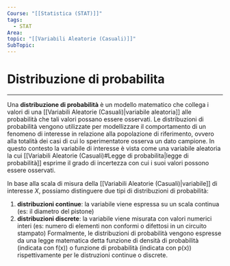 ```yaml
---
Course: "[[Statistica (STAT)]]"
tags:
  - STAT
Area: 
topic: "[[Variabili Aleatorie (Casuali)]]"
SubTopic:
---
```


# Distribuzione di probabilita
---
Una __distribuzione di probabilità__ è un modello matematico che collega i valori di una [[Variabili Aleatorie (Casuali)|variabile aleatoria]] alle probabilità che tali valori possano essere osservati. Le distribuzioni di probabilità vengono utilizzate per modellizzare il comportamento di un fenomeno di interesse in relazione alla popolazione di riferimento, ovvero alla totalità dei casi di cui lo sperimentatore osserva un dato campione. In questo contesto la variabile di interesse è vista come una variabile aleatoria la cui [[Variabili Aleatorie (Casuali)#Legge di probabilita|legge di probabilità]] esprime il grado di incertezza con cui i suoi valori possono essere osservati.



In base alla scala di misura della [[Variabili Aleatorie (Casuali)|variabile]] di interesse $X$, possiamo distinguere due tipi di distribuzioni di probabilità: 
1. __distribuzioni continue__: la variabile viene espressa su un scala continua (es: il diametro del pistone) 
2.  __distribuzioni discrete__: la variabile viene misurata con valori numerici interi (es: numero di elementi non conformi o difettosi in un circuito stampato) 
Formalmente, le distribuzioni di probabilità vengono espresse da una legge matematica detta funzione di densità di probabilità (indicata con f(x)) o funzione di probabilità (indicata con p(x)) rispettivamente per le distruzioni continue o discrete.
